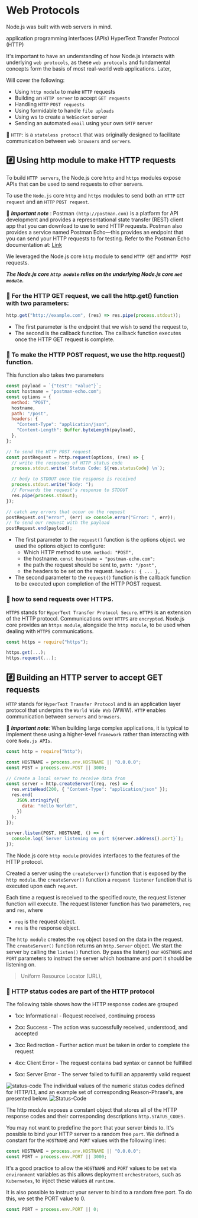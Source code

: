 # Web Protocols

Node.js was built with web servers in mind.

application programming interfaces (APIs)
HyperText Transfer Protocol (HTTP)

It's important to have an understanding of how Node.js interacts with underlying `web protocols`, as these `web protocols` and fundamental concepts form the basis of most real-world web applications. Later,

Will cover the following:

- Using `http module` to make `HTTP` requests
- Building an `HTTP server` to accept `GET requests`
- Handling `HTTP` `POST requests`
- Using formidable to handle `file uploads`
- Using ws to create a `WebSocket` server
- Sending an automated `email` using your own `SMTP` server

📒 `HTTP`: is a `stateless protocol` that was originally designed to facilitate communication between `web browsers` and `servers`.

## #️⃣ Using http module to make HTTP requests

To build `HTTP servers`, the Node.js core `http` and `https` modules expose APIs that can be used to send requests to other servers.

To use the `Node.js` core `http` and `https` modules to send both an `HTTP` `GET request` and an `HTTP` `POST request`.

📒 **_Important note_** : Postman `(http://postman.com)` is a platform for API development and provides a representational state transfer (REST) client app that you can download to use to send HTTP requests. Postman also provides a service named Postman Echo—this provides an endpoint that you can send your HTTP requests to for testing. Refer to the Postman Echo documentation at: [Link](https://www.postman.com/postman/workspace/published-postman-templates/documentation/631643-f695cab7-6878-eb55-7943-ad88e1ccfd65?ctx=documentation)

We leveraged the Node.js core `http` module to send `HTTP GET` and `HTTP POST` requests.

**_The Node.js core `http module` relies on the underlying Node.js core `net module`._**

### 📝 For the HTTP GET request, we call the http.get() function with two parameters:

```js
http.get("http://example.com", (res) => res.pipe(process.stdout));
```

- The first parameter is the endpoint that we wish to send the request to,
- The second is the callback function. The callback function executes once the HTTP GET request is complete.

### 📝 To make the HTTP POST request, we use the http.request() function.

This function also takes two parameters

```js
const payload = `{"test": "value"}`;
const hostname = "postman-echo.com";
const options = {
  method: "POST",
  hostname,
  path: "/post",
  headers: {
    "Content-Type": "application/json",
    "Content-Length": Buffer.byteLength(payload),
  },
};

// To send the HTTP POST request.
const postRequest = http.request(options, (res) => {
  // write the responses of HTTP status code
  process.stdout.write(`Status Code: ${res.statusCode} \n`);

  // body to STDOUT once the response is received
  process.stdout.write("Body: ");
  // Forwards the request's response to STDOUT
  res.pipe(process.stdout);
});

// catch any errors that occur on the request
postRequest.on("error", (err) => console.error("Error: ", err));
// To send our request with the payload
postRequest.end(payload);
```

- The first parameter to the `request()` function is the options object. we used the options object to configure:
  - Which HTTP method to use. `method: "POST",`
  - the hostname. `const hostname = "postman-echo.com";`
  - the path the request should be sent to, `path: "/post",`
  - the headers to be set on the request. `headers: { ... },`
- The second parameter to the `request()` function is the callback function to be executed upon completion of the HTTP POST request.

### 📝 how to send requests over HTTPS.

`HTTPS` stands for `HyperText Transfer Protocol Secure`. `HTTPS` is an extension of the HTTP protocol.
Communications over `HTTPS` are `encrypted`. Node.js core provides an `https module`, alongside the `http module`, to be used when dealing with `HTTPS` communications.

```js
const https = require("https");

https.get(...);
https.request(...);
```

## #️⃣ Building an HTTP server to accept GET requests

`HTTP` stands for `HyperText Transfer Protocol` and is an application layer protocol that underpins the `World Wide Web` (WWW). `HTTP` enables communication between `servers` and `browsers`.

📒 **_Important note_**: When building large complex applications, it is typical to implement these using a higher-level `framework` rather than interacting with core `Node.js APIs`.

```js
const http = require("http");

const HOSTNAME = process.env.HOSTNAME || "0.0.0.0";
const POST = process.env.POST || 3000;

// Create a local server to receive data from
const server = http.createServer((req, res) => {
  res.writeHead(200, { "Content-Type": "application/json" });
  res.end(
    JSON.stringify({
      data: "Hello World!",
    })
  );
});

server.listen(POST, HOSTNAME, () => {
  console.log(`Server listening on port ${server.address().port}`);
});
```

The Node.js core `http module` provides interfaces to the features of the HTTP protocol.

Created a server using the `createServer()` function that is exposed by the `http module`.
the `createServer()` function a `request listener` function that is executed upon each `request`.

Each time a request is received to the specified route, the request listener function will execute. The request listener function has two parameters, `req` and `res`, where

- `req` is the request object.
- `res` is the response object.

The `http module` creates the `req` object based on the data in the request. The `createServer()` function returns an `http.Server` object. We start the server by calling the `listen()` function.
By pass the listen() our `HOSTNAME` and `PORT` parameters to instruct the server which hostname and port it should be listening on.

> Uniform Resource Locator (URL),

### 📝 HTTP status codes are part of the HTTP protocol

The following table shows how the HTTP response codes are grouped

- 1xx: Informational - Request received, continuing process

- 2xx: Success - The action was successfully received, understood, and accepted

- 3xx: Redirection - Further action must be taken in order to complete the request

- 4xx: Client Error - The request contains bad syntax or cannot be fulfilled

- 5xx: Server Error - The server failed to fulfill an apparently valid request

![status-code](HTTP-status-codes.png)
The individual values of the numeric status codes defined for HTTP/1.1, and an example set of corresponding Reason-Phrase's, are presented below.
![Status-Code](./Status-Code.png)

The http module exposes a constant object that stores all of the HTTP response codes and their corresponding descriptions `http.STATUS_CODES`.

You may not want to predefine the `port` that your server binds to. It's possible to bind your HTTP server to a random free `port`. We defined a constant for the `HOSTNAME` and `PORT` values with the following lines:

```js
const HOSTNAME = process.env.HOSTNAME || "0.0.0.0";
const PORT = process.env.PORT || 3000;
```

It's a good practice to allow the `HOSTNAME` and `PORT` values to be set via `environment` variables as this allows deployment `orchestrators`, such as `Kubernetes`, to inject these values at `runtime`.

It is also possible to instruct your server to bind to a random free port. To do this, we set the PORT value to 0.

```js
const PORT = process.env.PORT || 0;
```
